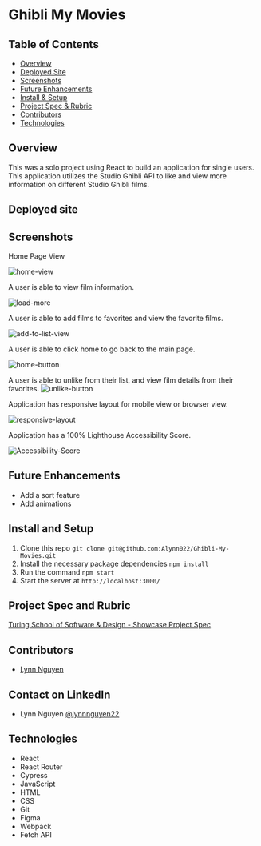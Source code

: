 # Ghibli My Movies

## Table of Contents
- [Overview](#overview)
- [Deployed Site](#deployed-site)
- [Screenshots](#screenshots)
- [Future Enhancements](#future-enhancements)
- [Install & Setup](#install-and-setup)
- [Project Spec & Rubric](#project-spec-and-rubric)
- [Contributors](#contributors)
- [Technologies](#technologies)

## Overview
This was a solo project using React to build an application for single users. This application utilizes the Studio Ghibli API to like and view more information on different Studio Ghibli films. 

## Deployed site



## Screenshots 

Home Page View 

![home-view](https://media.giphy.com/media/3bP9TTHy6ebCewbwI6/giphy.gif)

A user is able to view film information.  

![load-more](https://media.giphy.com/media/oPNCE11hxFwpQZxcAe/giphy.gif)

A user is able to add films to favorites and view the favorite films.

![add-to-list-view](https://media.giphy.com/media/pG9YHLsDA2ZOpJNMCO/giphy.gif)

A user is able to click home to go back to the main page.

![home-button](https://media.giphy.com/media/ODIk04whLikGZRRgBp/giphy.gif)

A user is able to unlike from their list, and view film details from their favorites. 
![unlike-button](https://media.giphy.com/media/XZTSNvbT00IHVl2e2k/giphy.gif)


Application has responsive layout for mobile view or browser view. 

![responsive-layout](https://media.giphy.com/media/q0Z71R2sOcY6jSlFXl/giphy.gif)

Application has a 100% Lighthouse Accessibility Score.

![Accessibility-Score]()


## Future Enhancements
- Add a sort feature
- Add animations

## Install and Setup
  1. Clone this repo `git clone git@github.com:Alynn022/Ghibli-My-Movies.git`
  2. Install the necessary package dependencies `npm install`
  3. Run the command `npm start`
  4. Start the server at `http://localhost:3000/`

## Project Spec and Rubric
[Turing School of Software & Design - Showcase Project Spec](https://frontend.turing.edu/projects/module-3/showcase.html)

## Contributors 
- [Lynn Nguyen](https://github.com/Alynn022)

## Contact on LinkedIn
- Lynn Nguyen [@lynnnguyen22](https://www.linkedin.com/in/lynnnguyen22/)

## Technologies 

- React
- React Router
- Cypress
- JavaScript
- HTML
- CSS
- Git
- Figma
- Webpack
- Fetch API
